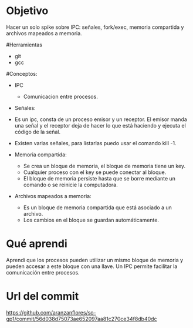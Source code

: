 # Objetivo 

Hacer un solo spike sobre IPC: señales, fork/exec, memoria compartida y archivos mapeados a memoria. 

#Herramientas 
+ git 
+ gcc

#Conceptos:

+ IPC
  + Comunicacion entre procesos. 
  
+ Señales:
 + Es un ipc, consta de un proceso emisor y un receptor.
 El emisor manda una señal y el receptor deja de hacer lo que está haciendo y ejecuta el código de la señal. 
 + Existen varias señales, para listarlas puedo usar el comando kill -1.
 
+ Memoria compartida:
  + Se crea un bloque de memoria, el bloque de memoria tiene un key. 
  + Cualquier proceso con el key se puede conectar al bloque. 
  + El bloque de memoria persiste hasta que se borre mediante un comando o se reinicie la computadora.

+ Archivos mapeados a memoria:
  + Es un bloque de memoria compartida que está asociado a un archivo. 
  + Los cambios en el bloque se guardan automáticamente.
  
# Qué aprendi 

Aprendí que los procesos pueden utilizar un mismo bloque de memoria y pueden accesar a este bloque con una llave. Un IPC permite facilitar la comunicación entre procesos.

# Url del commit

https://github.com/aranzanflores/so-gp1/commit/56d038d75073ae652097aa81c270ce34f8db40dc

